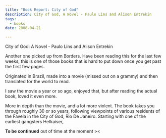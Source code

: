 ```yaml
---
title: "Book Report: City of God"
description: City of God, A Novel - Paulo Lins and Alison Entrekin
tags:
  - books
date: 2008-04-21

---
```


City of God: A Novel - Paulo Lins and Alison Entrekin

Another one picked up from Borders. Have been reading this for the last few weeks, this is one of those books that is hard to put down once you get past the first few pages.

Originated in Brazil, made into a movie (missed out on a grammy) and then translated for the world to read.

I saw the movie a year or so ago, enjoyed that, but after reading the actual book, loved it even more.

More in depth than the movie, and a lot more violent. The book takes you through roughly 30 or so years, following viewpoints of various residents of the Favela in the City of God, Rio De Janeiro. Starting with one of the earliest gangsters Hellraiser,

**To be continued** out of time at the moment ><